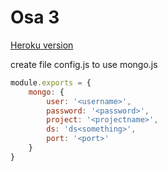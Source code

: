 # Osa 3
[Heroku version](https://pacific-reef-66745.herokuapp.com/)

create file config.js to use mongo.js
```javascript
module.exports = {
    mongo: {
        user: '<username>',
        password: '<password>',
        project: '<projectname>',
        ds: 'ds<something>',
        port: '<port>'
    }
}
```